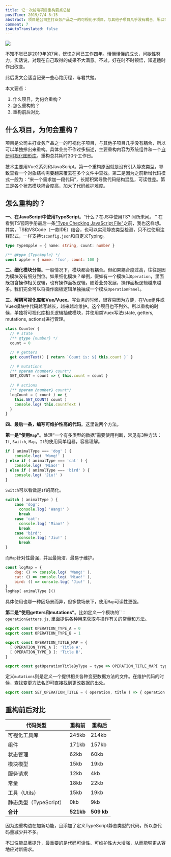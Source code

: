 ```yaml
---
title: 记一次前端项目重构要点总结
postTime: 2019/7/4 8:15
abstract: 项目是公司主打业务产品之一的可视化子项目，与其他子项目几乎没有耦合，所以可以单独拎出来重构。
comment: 7
isAutoTranslated: false
---
```


![](https://user-images.githubusercontent.com/23733477/60633551-c2ce3b80-9e3d-11e9-951a-dead873002eb.png)

不知不觉已是2019年的7月，恍惚之间已工作四年。懵懵懂懂的成长，间歇性努力，实话说，对现在自己取得的成果不大满意。不过，好在时不时顿悟，知道适时作出改变。

此后发文会适当记录一些心路历程，与君共勉。


本文要点：

1. 什么项目，为何会重构？
2. 怎么重构的？
3. 重构前后对比



## 什么项目，为何会重构？

项目是公司主打业务产品之一的可视化子项目，与其他子项目几乎没有耦合，所以可以单独拎出来重构。具体业务不作过多描述，主要重构内容为系统组件和一个[自研可视化图形库](https://github.com/drawjs/drawjs)。重构总共耗时30个工作日。

 技术主要用Vue2系列和JavaScript。第一个重构原因就是没有引入静态类型，导致查看一个对象结构需要翻来覆去在多个文件中查找。第二是因为之前新增代码模式一般为：“来一个需求加一段代码”，长期积累导致代码结构混乱，可读性差。第三是各个状态模块耦合度高，加大了代码维护难度。



## 怎么重构的？

**一、在JavaScript中使用TypeScript**。“什么？在JS中使用TS? 闻所未闻。 ” 在看到TS官网手册最后一条["Type Checking JavaScript File"](https://www.typescriptlang.org/docs/handbook/type-checking-javascript-files.html)之前，我也这样想。其实，TS和VSCode（一款IDE）结合，也可以实现静态类型检测，只不过使用注释形式，一样支持`tsconfig.json`和自定义Typing。

```ts
type TypeApple = { name: string, count: number }
```



```js
/** @type {TypeApple} */
const apple = { name: 'foo', count: 100 }
```





**二、细化模块分类**。一般情况下，模块都会有耦合。但如果耦合度过高，往往是因为模块没有细分到位。如果细化模块？举例，假如有一个模块叫`Operation`，里面既包含操作相关逻辑，也有操作面板逻辑。随着业务发展，操作面板逻辑越来越多。我们完全可以将操作面板逻辑单独抽成一个模块`OperationPanel`。



**三、解耦可视化库和Vue/Vuex**。写业务的时候，很容易因为方便，在Vue组件或Vuex模块中代码越写越长，越来越难维护。这个项目也不列外。所以重构的时候，单独将可视化库相关逻辑抽成模块，并使用类Vuex写法(state, getters, mutations, actions)进行管理。

```js
class Counter {
  // # state  
  /** @type {number} */
  count = 0

  // # getters
  get countText() { return `Count is: ${ this.count }` }

  // # mutations
  /** @param {number} count*/
  SET_COUNT = count => { this.count = count }
  
  // # actions
  /** @param {number} count*/
  logCount = ( count ) => {
    this.SET_COUNT( count )
    console.log( this.countText )
  }
}
```



**四、最后一条，编写可维护性高的代码**。这里说两个方法。

**第一是“使用`Map`”**。处理“一个有多类型的数据”需要使用判断，常见有3种方法：`If`, `Switch`, `Map`。`If`的使用简单粗暴，容易理解。

```js
if ( animalType === 'dog' ) {
    console.log( 'Wang!' )
} else if ( animalType === 'cat' ) {
    console.log( 'Miao!' )
} else if ( animalType === 'bird' ) {
    console.log( 'Jiu!' )
}
```

`Switch`可以看做是`If`的简化。

```js
switch ( animalType ) {
    case 'dog':
      console.log( 'Wang!' )
      break
    case 'cat':
      console.log( 'Miao!' )
      break
    case 'bird':
      console.log( 'Jiu!' )
      break
}
```

而`Map`针对性最强，并且最简洁、最易于维护。

```js
const logMap = {
    dog: () => console.log( 'Wang!' ),
    cat: () => console.log( 'Miao!' ),
    bird: () => console.log( 'Jiu!' ),
}
logMap[ animalType ]()
```



具体使用也哪一种因场景而异，但多数场景下，使用`Map`可读性更强。



**第二是“使用getters和mutations”**。比如定义一个模块的``：`operationGetters.js`,  里面提供各种用来获取与操作有关的常量和方法。

```js
export const OPERATION_TYPE_A = 0
export const OPERATION_TYPE_B = 1

export const OPERATION_TITLE_MAP = {
  [ OPERATION_TYPE_A ]: 'Title A',
  [ OPERATION_TYPE_B ]: 'Title B',
}

export const getOperationTitleByType = type => OPERATION_TITLE_MAP[ type ]
```

定义`mutations`则是定义一个提供相关各种变更数据方法的文件。在维护代码的时候，查找变更方法名即可直接找到更改数据的出处。

```js
export const SET_OPERATION_TITLE = ( operation, title ) => { operation.title = title }
```





## 重构前后对比

| 代码类型               | **重构前** | **重构后** |
| ---------------------- | ---------- | ---------- |
| 可视化工具库           | 245kb      | 214kb      |
| 组件                   | 171kb      | 157kb      |
| 状态管理               | 62kb       | 60kb       |
| 模块模型               | 15kb       | 19kb       |
| 服务请求               | 12kb       | 4kb        |
| 常量                   | 18kb       | 22kb       |
| 工具（Utils）          | 15kb       | 19kb       |
| 静态类型（TypeScript） | 0kb        | 9kb        |
| **合计**               | **521kb**  | **509 kb** |

因为边重构边在加新功能，且添加了定义TypeScript静态类型的代码，所以总代码量减少并不多。  

不过性能显著提升，最重要的是代码可读性、可维护性大大增强，从而能够更从容地应对新需求。